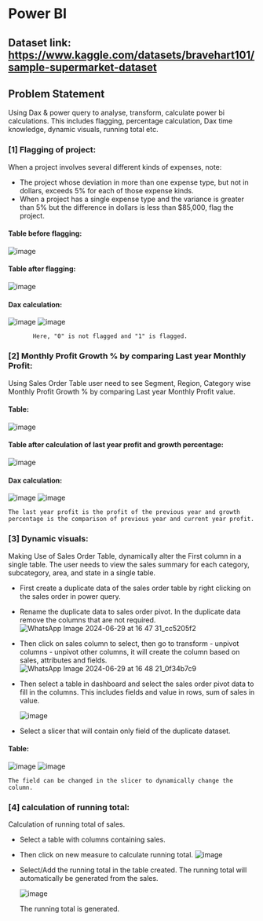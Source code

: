 # Power BI
## Dataset link: https://www.kaggle.com/datasets/bravehart101/sample-supermarket-dataset
## Problem Statement
Using Dax & power query to analyse, transform, calculate power bi calculations. This includes flagging, percentage calculation, Dax time knowledge, dynamic visuals, running total etc.

### [1] Flagging of project:
When a project involves several different kinds of expenses, note:

- The project whose deviation in more than one expense type, but not in dollars, exceeds 5% for each of those expense kinds.
- When a project has a single expense type and the variance is greater than 5% but the difference in dollars is less than $85,000, flag the project.

#### Table before flagging:
![image](https://github.com/ReemaSheikh/Dax-Query/assets/171484655/86e67e00-3c73-4e41-ac61-0364eaa56183)

#### Table after flagging:
![image](https://github.com/ReemaSheikh/Dax-Query/assets/171484655/43a685ea-8f02-4a59-bdaa-154f756c7f4e)

#### Dax calculation:
![image](https://github.com/ReemaSheikh/Dax-Query/assets/171484655/255020e3-7e64-4fae-ba06-aa465097ed84) ![image](https://github.com/ReemaSheikh/Dax-Query/assets/171484655/941eab01-44db-4cfd-9f5a-0ad6c33fe26f)

           Here, "0" is not flagged and "1" is flagged. 
           
### [2] Monthly Profit Growth % by comparing Last year Monthly Profit:

Using Sales Order Table user need to see Segment, Region, Category wise Monthly Profit Growth % by comparing Last year Monthly Profit value.

#### Table:
![image](https://github.com/ReemaSheikh/Dax-Query/assets/171484655/b53d4c20-165a-46ce-8b8a-779f4317a2ac)

#### Table after calculation of last year profit and growth percentage:
![image](https://github.com/ReemaSheikh/Dax-Query/assets/171484655/018316ca-b774-4b8c-a50d-051119d1f3a6)

#### Dax calculation:
![image](https://github.com/ReemaSheikh/Dax-Query/assets/171484655/0d58da59-026c-4bc8-add7-5cb457250a04) ![image](https://github.com/ReemaSheikh/Dax-Query/assets/171484655/7e4bc64b-aa6e-44b5-b027-c5d93967ed25)

    The last year profit is the profit of the previous year and growth percentage is the comparison of previous year and current year profit.

### [3] Dynamic visuals:
Making Use of Sales Order Table, dynamically alter the First column in a single table. The user needs to view the sales summary for each category, subcategory, area, and state in a single table. 

- First create a duplicate data of the sales order table by right clicking on the sales order in power query.

- Rename the duplicate data to sales order pivot. In the duplicate data remove the columns that are not required.
![WhatsApp Image 2024-06-29 at 16 47 31_cc5205f2](https://github.com/ReemaSheikh/Dax-Query/assets/171484655/f2dae3cb-05b7-4ec5-be47-d09eb72e3b42) 

- Then click on sales column to select, then go to transform - unpivot columns - unpivot other columns, it will create the column based on sales, attributes and fields.
![WhatsApp Image 2024-06-29 at 16 48 21_0f34b7c9](https://github.com/ReemaSheikh/Dax-Query/assets/171484655/ecb4925f-4314-4787-a7a8-1088fabce2d0)

- Then select a table in dashboard and select the sales order pivot data to fill in the columns. This includes fields and value in rows, sum of sales in value.

  ![image](https://github.com/ReemaSheikh/Dax-Query/assets/171484655/c423c770-a94c-4617-8f13-423c5eacfa8a)

- Select a slicer that will contain only field of the duplicate dataset.

#### Table:
![image](https://github.com/ReemaSheikh/Dax-Query/assets/171484655/264e4207-8fd1-4fa7-88ac-34e80f972cbd)
![image](https://github.com/ReemaSheikh/Dax-Query/assets/171484655/3c5af727-aaa8-42df-a41b-04bdbd6a09be)

    The field can be changed in the slicer to dynamically change the column.

### [4] calculation of running total:
Calculation of running total of sales.

- Select a table with columns containing sales.

- Then click on new measure to calculate running total.
![image](https://github.com/ReemaSheikh/Dax-Query/assets/171484655/ac1588b6-4da3-491a-89f3-47de470fb720)

- Select/Add the running total in the table created. The running total will automatically be generated from the sales.

  ![image](https://github.com/ReemaSheikh/Dax-Query/assets/171484655/2674a791-47b5-4bc1-baf0-8759550edef4)

    The running total is generated.
